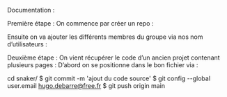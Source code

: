 

Documentation :

Première étape : On commence par créer un repo :

Ensuite on va ajouter les différents membres du groupe via nos nom d’utilisateurs :

Deuxième étape : On vient récupérer le code d’un ancien projet contenant plusieurs pages : D’abord on se positionne dans le bon fichier via :

cd snaker/ $ git commit -m 'ajout du code source' $ git config --global user.email hugo.debarre@free.fr $ git push origin main
